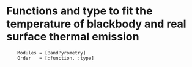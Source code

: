 # Functions and type to fit the temperature of blackbody and real surface thermal emission
```@autodocs
    Modules = [BandPyrometry]
    Order   = [:function, :type]
```